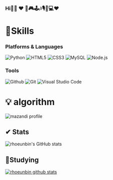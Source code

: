 ### Hi🤭🤭 ❤ 🎨🎮🕹🎶🎙🎹💻❤


<!--
**rhoeunbinrhoeunbin** is a ✨ _special_ ✨ repository because its `README.md` (this file) appears on your GitHub profile.
Here are some ideas to get you started:
- 🔭 I’m currently working on ...
- 🌱 I’m currently learning ...
- 👯 I’m looking to collaborate on ...
- 🤔 I’m looking for help with ...
- 💬 Ask me about ...
- 📫 How to reach me: ...
- 😄 Pronouns: ...
- ⚡ Fun fact: ...
-->

# 💪Skills
### Platforms & Languages
![Python](https://img.shields.io/badge/Python-3776AB.svg?&style=for-the-badge&logo=Python&logoColor=white)
![HTML5](https://img.shields.io/badge/HTML5-E34F26.svg?&style=for-the-badge&logo=HTML5&logoColor=white)
![CSS3](https://img.shields.io/badge/CSS3-1572B6.svg?&style=for-the-badge&logo=CSS3&logoColor=white)
![MySQL](https://img.shields.io/badge/MySQL-4479A1.svg?&style=for-the-badge&logo=MySQL&logoColor=white)
![Node.js](https://img.shields.io/badge/node.js-339933?style=for-the-badge&logo=Node.js&logoColor=white)

### Tools
![Github](https://img.shields.io/badge/github-181717?style=for-the-badge&logo=github&logoColor=white)
![Git](https://img.shields.io/badge/Git-F05032.svg?&style=for-the-badge&logo=Git&logoColor=white)
![Visual Studio Code](https://img.shields.io/badge/Visual%20Studio%20Code-007ACC.svg?&style=for-the-badge&logo=Visual%20Studio%20Code&logoColor=white)


# 💡 algorithm

![mazandi profile](http://mazandi.herokuapp.com/api?handle=dmsqls19&theme=warm)


## ✔ Stats

![rhoeunbin's GitHub stats](https://github-readme-stats.vercel.app/api?username=rhoeunbin&theme=flag-india_icons=true)

## 📝Studying

[![rhoeunbin github stats](https://github-readme-stats.vercel.app/api/top-langs/?username=rhoeunbin&show_icons=true&hide_border=true&title_color=004386&icon_color=004386&layout=compact)](https://github.com/rhoeunbin)
